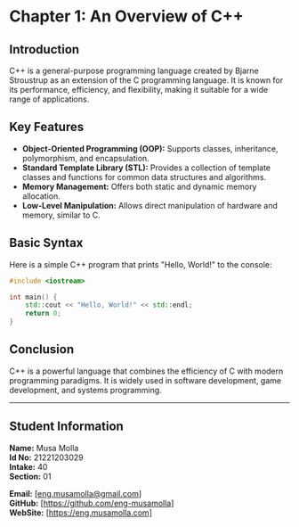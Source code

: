 # Chapter 1: An Overview of C++

## Introduction
C++ is a general-purpose programming language created by Bjarne Stroustrup as an extension of the C programming language. It is known for its performance, efficiency, and flexibility, making it suitable for a wide range of applications.

## Key Features
- **Object-Oriented Programming (OOP):** Supports classes, inheritance, polymorphism, and encapsulation.
- **Standard Template Library (STL):** Provides a collection of template classes and functions for common data structures and algorithms.
- **Memory Management:** Offers both static and dynamic memory allocation.
- **Low-Level Manipulation:** Allows direct manipulation of hardware and memory, similar to C.

## Basic Syntax
Here is a simple C++ program that prints "Hello, World!" to the console:

```cpp
#include <iostream>

int main() {
    std::cout << "Hello, World!" << std::endl;
    return 0;
}
```

## Conclusion
C++ is a powerful language that combines the efficiency of C with modern programming paradigms. It is widely used in software development, game development, and systems programming.




--------------------
## Student Information
**Name:** Musa Molla  
**Id No:** 21221203029  
**Intake:** 40  
**Section:** 01  

**Email:** [eng.musamolla@gmail.com]  
**GitHub:** [https://github.com/eng-musamolla]  
**WebSite:** [https://eng.musamolla.com]
